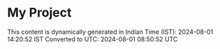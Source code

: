# My Project

This content is dynamically generated in Indian Time (IST): 2024-08-01 14:20:52 IST
Converted to UTC: 2024-08-01 08:50:52 UTC
